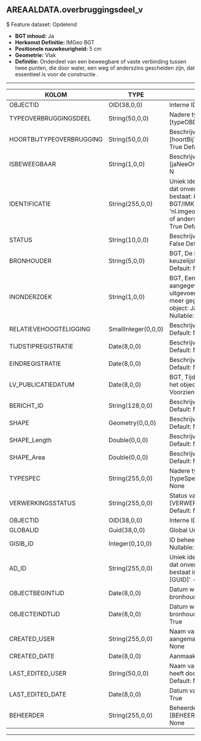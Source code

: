 ## AREAALDATA.overbruggingsdeel_v

$ Feature dataset: Opdelend

* __BGT inhoud:__ Ja
* __Herkomst Definitie:__ IMGeo BGT 
* __Positionele nauwkeurigheid:__ 5 cm
* __Geometrie:__ Vlak
* __Definitie:__ Onderdeel van een beweegbare of vaste verbinding tussen twee punten, die door water, een weg of anderszins gescheiden zijn, dat essentieel is voor de constructie . 


***

|KOLOM                             |TYPE          	   |DEFINITIE|
|------                            |----          	   |-----    |
|OBJECTID                          |OID(38,0,0)        |Interne ID ArcGIS - Nullable: False|
|TYPEOVERBRUGGINGSDEEL             |String(50,0,0)     |Nadere typering van het object, keuzelijst [typeOBD] - Nullable: True Default: None|
|HOORTBIJTYPEOVERBRUGGING          |String(50,0,0)     |Beschrijving - keuzelijst [hoortBijTypeOverbrugging] Nullable: True Default: None|
|ISBEWEEGBAAR                      |String(1,0,0)      |Beschrijving - keuzelijst [jaNeeOnbekend] Nullable: True Default: N|
|IDENTIFICATIE                     |String(255,0,0)    |Uniek identificatienummer voor het object dat onveranderlijk is zolang het object bestaat: bevat indien van toepassing BGT/IMKL ID in format 'nl.imgeo/imkl.bronhouderscode.LokaalID' of anders: '00000'.LokaalID - Nullable: True Default: None|
|STATUS                            |String(10,0,0)     |Beschrijving - keuzelijst [status] Nullable: False Default: :bestaand|
|BRONHOUDER                        |String(5,0,0)      |BGT, De bronhoudercode van het object, keuzelijst [bronhouder] - Nullable: False Default: None|
|INONDERZOEK                       |String(1,0,0)      |BGT, Een aanduiding waarmee wordt aangegeven dat een onderzoek wordt uitgevoerd naar de juistheid van een of meer gegevens van het betreffende object: Ja/Nee, keuzelijst [jaNee] Nullable: False Default: N|
|RELATIEVEHOOGTELIGGING            |SmallInteger(0,0,0)|Beschrijving - keuzelijst [] Nullable: False Default: None|
|TIJDSTIPREGISTRATIE               |Date(8,0,0)        |Beschrijving - keuzelijst [] Nullable: True Default: None|
|EINDREGISTRATIE                   |Date(8,0,0)        |Beschrijving - keuzelijst [] Nullable: True Default: None|
|LV_PUBLICATIEDATUM                |Date(8,0,0)        |BGT, Tijdstip waarop deze instantie van het object is opgenomen in de Landelijke Voorziening - Nullable: True|
|BERICHT_ID                        |String(128,0,0)    |Beschrijving - keuzelijst [] Nullable: True Default: None|
|SHAPE                             |Geometry(0,0,0)    |Beschrijving: - keuzelijst [] Nullable: True Default: None|
|SHAPE_Length                      |Double(0,0,0)      |Beschrijving: - keuzelijst [] Nullable: True Default: None|
|SHAPE_Area                        |Double(0,0,0)      |Beschrijving: - keuzelijst [] Nullable: True Default: None|
|TYPESPEC                          |String(255,0,0)    |Nadere typering van het object, keuzelijst [typeSpecOBD] - Nullable: True Default: None|
|VERWERKINGSSTATUS                 |String(255,0,0)    |Status van de gegevens, keuzelijst [VERWERKINGSSTATUS] - Nullable: False Default: Nieuwl|
|OBJECTID                          |OID(38,0,0)        |Interne ID ArcGIS - Nullable: False|
|GLOBALID                          |Guid(38,0,0)       |Global Unique Identifier - Nullable: False|
|GISIB_ID                          |Integer(0,10,0)    |ID beheer openbare ruimte (GISIB) - Nullable: True|
|AD_ID                               |String(255,0,0)    |Uniek identificatienummer voor het object dat onveranderlijk is zolang het object bestaat in Areaaldata: in format 'AD.[GUID]' - Nullable: False Default: None|
|OBJECTBEGINTIJD                   |Date(8,0,0)        |Datum waarop het object bij de bronhouder is ontstaan - Nullable: True|
|OBJECTEINDTIJD                    |Date(8,0,0)        |Datum waarop het object bij de bronhouder niet meer geldig is - Nullable: True|
|CREATED_USER                      |String(255,0,0)    |Naam van gebruiker die de rij heeft aangemaakt - Nullable: True Default: None|
|CREATED_DATE                      |Date(8,0,0)        |Aanmaakdatum - Nullable: True|
|LAST_EDITED_USER                  |String(50,0,0)     |Naam van gebruiker die de laatste mutatie heeft doorgevoerd - Nullable: True Default: None|
|LAST_EDITED_DATE                  |Date(8,0,0)        |Datum van de laatste mutatie - Nullable: True|
|BEHEERDER                         |String(255,0,0)    |Beheerder van het object, keuzelijst [BEHEERDER] - Nullable: True Default: None|



***
